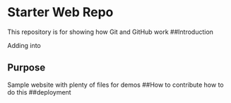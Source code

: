 # Starter Web Repo

This repository is for showing how Git and GitHub work
##Introduction

Adding into
## Purpose

Sample website with plenty of files for demos
##How to contribute
how to do this
##deployment